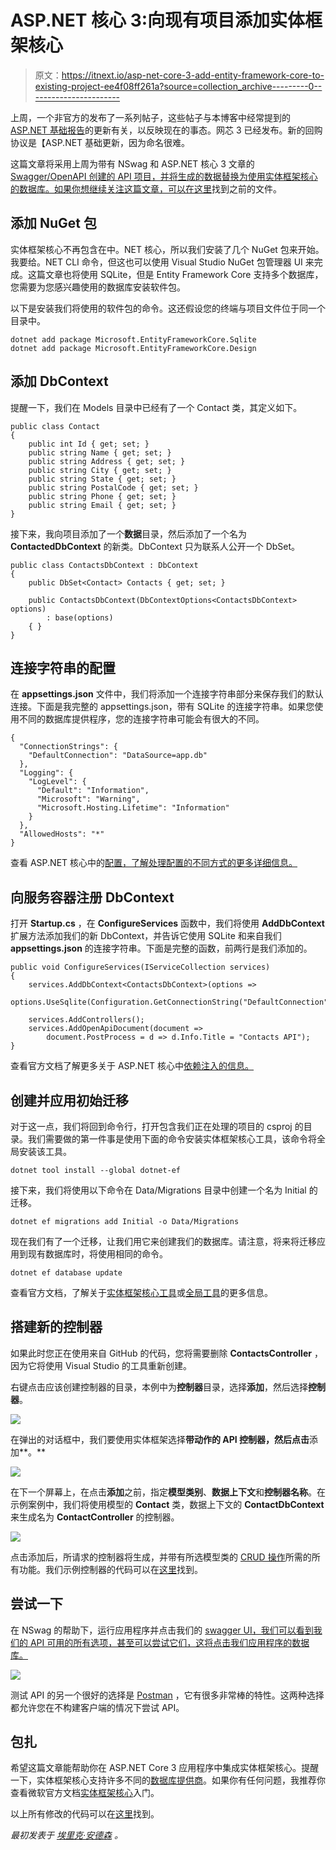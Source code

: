 # ASP.NET 核心 3:向现有项目添加实体框架核心

> 原文：<https://itnext.io/asp-net-core-3-add-entity-framework-core-to-existing-project-ee4f08ff261a?source=collection_archive---------0----------------------->

上周，一个非官方的发布了一系列帖子，这些帖子与本博客中经常提到的[ASP.NET 基础报告](https://github.com/elanderson/ASP.NET-Core-Basics)的更新有关，以反映现在的事态。网芯 3 已经发布。新的回购协议是【ASP.NET 基础更新，因为命名很难。

这篇文章将采用上周为带有 NSwag 和 ASP.NET 核心 3 文章的 [Swagger/OpenAPI 创建的 API 项目，并将生成的数据替换为使用实体框架核心的数据库。如果你想继续关注这篇文章，可以在](https://elanderson.net/2019/10/swagger-openapi-with-nswag-and-asp-net-core-3/)[这里](https://github.com/elanderson/ASP.NET-Core-Basics-Refresh/tree/dbf8b0bb46811a7589fb0c1d6f1c591a86123b83)找到之前的文件。

## 添加 NuGet 包

实体框架核心不再包含在中。NET 核心，所以我们安装了几个 NuGet 包来开始。我要给。NET CLI 命令，但这也可以使用 Visual Studio NuGet 包管理器 UI 来完成。这篇文章也将使用 SQLite，但是 Entity Framework Core 支持多个数据库，您需要为您感兴趣使用的数据库安装软件包。

以下是安装我们将使用的软件包的命令。这还假设您的终端与项目文件位于同一个目录中。

```
dotnet add package Microsoft.EntityFrameworkCore.Sqlite
dotnet add package Microsoft.EntityFrameworkCore.Design
```

## 添加 DbContext

提醒一下，我们在 Models 目录中已经有了一个 Contact 类，其定义如下。

```
public class Contact
{
    public int Id { get; set; }
    public string Name { get; set; }
    public string Address { get; set; }
    public string City { get; set; }
    public string State { get; set; }
    public string PostalCode { get; set; }
    public string Phone { get; set; }
    public string Email { get; set; }
}
```

接下来，我向项目添加了一个**数据**目录，然后添加了一个名为 **ContactedDbContext** 的新类。DbContext 只为联系人公开一个 DbSet。

```
public class ContactsDbContext : DbContext
{
    public DbSet<Contact> Contacts { get; set; }

    public ContactsDbContext(DbContextOptions<ContactsDbContext> options) 
        : base(options)
    { }
}
```

## 连接字符串的配置

在 **appsettings.json** 文件中，我们将添加一个连接字符串部分来保存我们的默认连接。下面是我完整的 appsettings.json，带有 SQLite 的连接字符串。如果您使用不同的数据库提供程序，您的连接字符串可能会有很大的不同。

```
{
  "ConnectionStrings": {
    "DefaultConnection": "DataSource=app.db"
  },
  "Logging": {
    "LogLevel": {
      "Default": "Information",
      "Microsoft": "Warning",
      "Microsoft.Hosting.Lifetime": "Information"
    }
  },
  "AllowedHosts": "*"
}
```

查看 ASP.NET 核心中的[配置，了解处理配置的不同方式的更多详细信息。](https://docs.microsoft.com/en-us/aspnet/core/fundamentals/configuration)

## 向服务容器注册 DbContext

打开 **Startup.cs** ，在 **ConfigureServices** 函数中，我们将使用 **AddDbContext** 扩展方法添加我们的新 DbContext，并告诉它使用 SQLite 和来自我们 **appsettings.json** 的连接字符串。下面是完整的函数，前两行是我们添加的。

```
public void ConfigureServices(IServiceCollection services)
{
    services.AddDbContext<ContactsDbContext>(options =>
        options.UseSqlite(Configuration.GetConnectionString("DefaultConnection")));

    services.AddControllers();
    services.AddOpenApiDocument(document => 
        document.PostProcess = d => d.Info.Title = "Contacts API");
}
```

查看官方文档了解更多关于 ASP.NET 核心中[依赖注入的信息。](https://docs.microsoft.com/en-us/aspnet/core/fundamentals/dependency-injection)

## 创建并应用初始迁移

对于这一点，我们将回到命令行，打开包含我们正在处理的项目的 csproj 的目录。我们需要做的第一件事是使用下面的命令安装实体框架核心工具，该命令将全局安装该工具。

```
dotnet tool install --global dotnet-ef
```

接下来，我们将使用以下命令在 Data/Migrations 目录中创建一个名为 Initial 的迁移。

```
dotnet ef migrations add Initial -o Data/Migrations
```

现在我们有了一个迁移，让我们用它来创建我们的数据库。请注意，将来将迁移应用到现有数据库时，将使用相同的命令。

```
dotnet ef database update
```

查看官方文档，了解关于[实体框架核心工具](https://docs.microsoft.com/en-us/ef/core/miscellaneous/cli/dotnet)或[全局工具](https://docs.microsoft.com/en-us/dotnet/core/tools/global-tools)的更多信息。

## 搭建新的控制器

如果此时您正在使用来自 GitHub 的代码，您将需要删除 **ContactsController** ，因为它将使用 Visual Studio 的工具重新创建。

右键点击应该创建控制器的目录，本例中为**控制器**目录，选择**添加**，然后选择**控制器**。

![](img/d03fc13f371e9ec352b20468e623516a.png)

在弹出的对话框中，我们要使用实体框架选择**带动作的 API 控制器，然后点击**添加**。**

![](img/05343d84fc5031b27f7301fb113ba9ed.png)

在下一个屏幕上，在点击**添加**之前，指定**模型类别**、**数据上下文**和**控制器名称**。在示例案例中，我们将使用模型的 **Contact** 类，数据上下文的 **ContactDbContext** 来生成名为 **ContactController** 的控制器。

![](img/7b18265f4c850e571772e72d03ed4e5f.png)

点击添加后，所请求的控制器将生成，并带有所选模型类的 [CRUD 操作](https://en.wikipedia.org/wiki/Create,_read,_update_and_delete)所需的所有功能。我们示例控制器的代码可以在[这里](https://github.com/elanderson/ASP.NET-Core-Basics-Refresh/blob/14d130df7102c0603d532a2aef4d459292359b9d/src/ContactsApi/Controllers/ContactsController.cs)找到。

## 尝试一下

在 NSwag 的帮助下，运行应用程序并点击我们的 [swagger UI，我们可以看到我们的 API 可用的所有选项，甚至可以尝试它们，这将点击我们应用程序的数据库。](https://elanderson.net/2019/10/swagger-openapi-with-nswag-and-asp-net-core-3/)

![](img/5a1506c7da5e6baf14319e1d5fa30976.png)

测试 API 的另一个很好的选择是 [Postman](https://www.getpostman.com/) ，它有很多非常棒的特性。这两种选择都允许您在不构建客户端的情况下尝试 API。

## 包扎

希望这篇文章能帮助你在 ASP.NET Core 3 应用程序中集成实体框架核心。提醒一下，实体框架核心支持许多不同的[数据库提供商](https://docs.microsoft.com/en-us/ef/core/providers/)。如果你有任何问题，我推荐你查看微软官方文档[实体框架核心](https://docs.microsoft.com/en-us/ef/core/get-started)入门。

以上所有修改的代码可以在[这里](https://github.com/elanderson/ASP.NET-Core-Basics-Refresh/tree/14d130df7102c0603d532a2aef4d459292359b9d)找到。

*最初发表于* [*埃里克·安德森*](https://elanderson.net/2019/11/asp-net-core-3-add-entity-framework-core-to-existing-project/) *。*